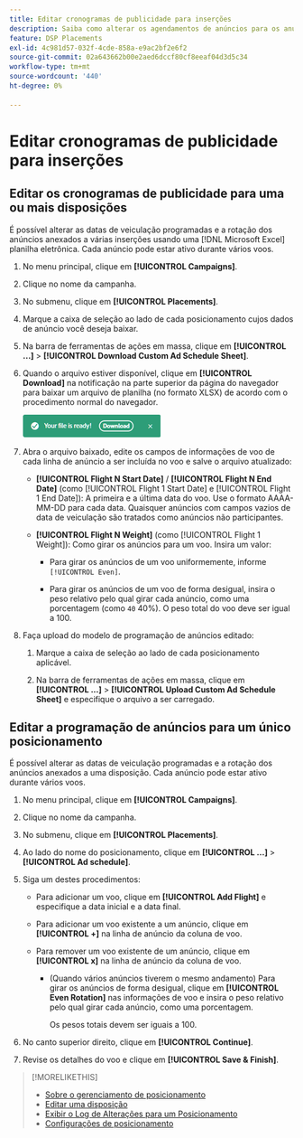 ```yaml
---
title: Editar cronogramas de publicidade para inserções
description: Saiba como alterar os agendamentos de anúncios para os anúncios anexados a inserções.
feature: DSP Placements
exl-id: 4c981d57-032f-4cde-858a-e9ac2bf2e6f2
source-git-commit: 02a643662b00e2aed6dccf80cf8eeaf04d3d5c34
workflow-type: tm+mt
source-wordcount: '440'
ht-degree: 0%

---
```


# Editar cronogramas de publicidade para inserções

## Editar os cronogramas de publicidade para uma ou mais disposições

É possível alterar as datas de veiculação programadas e a rotação dos anúncios anexados a várias inserções usando uma [!DNL Microsoft Excel] planilha eletrônica. Cada anúncio pode estar ativo durante vários voos.

1. No menu principal, clique em **[!UICONTROL Campaigns]**.

1. Clique no nome da campanha.

1. No submenu, clique em **[!UICONTROL Placements]**.

1. Marque a caixa de seleção ao lado de cada posicionamento cujos dados de anúncio você deseja baixar.

1. Na barra de ferramentas de ações em massa, clique em **[!UICONTROL ...]** > **[!UICONTROL Download Custom Ad Schedule Sheet]**.

1. Quando o arquivo estiver disponível, clique em **[!UICONTROL Download]** na notificação na parte superior da página do navegador para baixar um arquivo de planilha (no formato XLSX) de acordo com o procedimento normal do navegador.

   ![Notificação de Download pronto](/help/dsp/assets/download-ready.png "Notificação de Download pronto")

1. Abra o arquivo baixado, edite os campos de informações de voo de cada linha de anúncio a ser incluída no voo e salve o arquivo atualizado:

   * **[!UICONTROL Flight N Start Date]** / **[!UICONTROL Flight N End Date]** (como [!UICONTROL Flight 1 Start Date] e [!UICONTROL Flight 1 End Date]): A primeira e a última data do voo. Use o formato AAAA-MM-DD para cada data. Quaisquer anúncios com campos vazios de data de veiculação são tratados como anúncios não participantes.

   * **[!UICONTROL Flight N Weight]** (como [!UICONTROL Flight 1 Weight]): Como girar os anúncios para um voo. Insira um valor:

      * Para girar os anúncios de um voo uniformemente, informe `[!UICONTROL Even]`.

      * Para girar os anúncios de um voo de forma desigual, insira o peso relativo pelo qual girar cada anúncio, como uma porcentagem (como `40` 40%). O peso total do voo deve ser igual a 100.

1. Faça upload do modelo de programação de anúncios editado:

   1. Marque a caixa de seleção ao lado de cada posicionamento aplicável.

   1. Na barra de ferramentas de ações em massa, clique em **[!UICONTROL ...]** > **[!UICONTROL Upload Custom Ad Schedule Sheet]** e especifique o arquivo a ser carregado.

## Editar a programação de anúncios para um único posicionamento

<!-- Some placements don't have this option. Clarify which placement types aren't eligible -- just simple ad serving placements (PG ones seem okay)? And anything else? -->

É possível alterar as datas de veiculação programadas e a rotação dos anúncios anexados a uma disposição. Cada anúncio pode estar ativo durante vários voos.

1. No menu principal, clique em **[!UICONTROL Campaigns]**.

1. Clique no nome da campanha.

1. No submenu, clique em **[!UICONTROL Placements]**.

1. Ao lado do nome do posicionamento, clique em  **[!UICONTROL ...]** > **[!UICONTROL Ad schedule]**.

1. Siga um destes procedimentos:

   * Para adicionar um voo, clique em **[!UICONTROL Add Flight]** e especifique a data inicial e a data final.

   * Para adicionar um voo existente a um anúncio, clique em **[!UICONTROL +]** na linha de anúncio da coluna de voo.

   * Para remover um voo existente de um anúncio, clique em **[!UICONTROL x]** na linha de anúncio da coluna de voo.

      * (Quando vários anúncios tiverem o mesmo andamento) Para girar os anúncios de forma desigual, clique em **[!UICONTROL Even Rotation]** nas informações de voo e insira o peso relativo pelo qual girar cada anúncio, como uma porcentagem.

        Os pesos totais devem ser iguais a 100.

1. No canto superior direito, clique em **[!UICONTROL Continue]**.

1. Revise os detalhes do voo e clique em **[!UICONTROL Save & Finish]**.

>[!MORELIKETHIS]
>
>* [Sobre o gerenciamento de posicionamento](placement-about.md)
>* [Editar uma disposição](placement-edit.md)
>* [Exibir o Log de Alterações para um Posicionamento](placement-change-log.md)
>* [Configurações de posicionamento](placement-settings.md)
